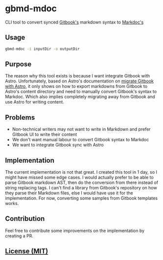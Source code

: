# gbmd-mdoc
CLI tool to convert synced [Gitbook's](https://gitbook.com) markdown syntax to [Markdoc's](https://markdoc.dev)

## Usage

```bash
gbmd-mdoc -i inputDir -o outputDir

```

## Purpose
The reason why this tool exists is because I want integrate Gitbook with Astro. Unfortunately, based on Astro's documentation on [migrate Gitbook with Astro](https://docs.astro.build/en/guides/migrate-to-astro/from-gitbook/), it only shows on how to export markdowns from Gitbook to Astro's content directory and need to manually convert Gitbook's syntax to Markdoc. Which also implies completely migrating away from Gitbook and use Astro for writing content.

## Problems
- Non-technical writers may not want to write in Markdown and prefer Gitbook UI to write their content
- We don't want manual labour to convert Gitbook syntax to Markdoc
- We want to integrate Gitbook sync with Astro

## Implementation
The current implementation is not that great. I created this tool in 1 day, so I might have missed some edge cases. I would actually prefer to be able to parse Gitbook markdown AST, then do the conversion from there instead of string replacing tags. I can't find a library from Gitbook's repository on how they parse their Markdown files, else I would have use it for the implementation. For now, converting some samples from Gitbook templates works.

## Contribution
Feel free to contribute some improvements on the implementation by creating a PR.

## [License (MIT)](LICENSE)
